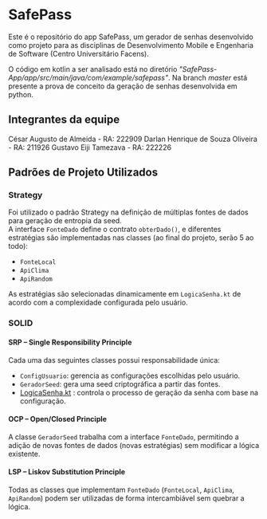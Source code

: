 ﻿# SafePass

Este é o repositório do app SafePass, um gerador de senhas desenvolvido como projeto para as disciplinas de Desenvolvimento Mobile e Engenharia de Software (Centro Universitário Facens).

O código em kotlin a ser analisado está no diretório *"SafePass-App/app/src/main/java/com/example/safepass"*. 
Na branch *master* está presente a prova de conceito da geração de senhas desenvolvida em python.

## Integrantes da equipe
César Augusto de Almeida - RA: 222909
Darlan Henrique de Souza Oliveira - RA: 211926
Gustavo Eiji Tamezava - RA: 222226

## Padrões de Projeto Utilizados

### Strategy

Foi utilizado o padrão Strategy na definição de múltiplas fontes de dados para geração de entropia da seed.  
A interface `FonteDado` define o contrato `obterDado()`, e diferentes estratégias são implementadas nas classes (ao final do projeto, serão 5 ao todo):
- `FonteLocal`
- `ApiClima`
- `ApiRandom`

As estratégias são selecionadas dinamicamente em `LogicaSenha.kt` de acordo com a complexidade configurada pelo usuário.

### SOLID

#### SRP – Single Responsibility Principle
Cada uma das seguintes classes possui responsabilidade única:
- `ConfigUsuario`: gerencia as configurações escolhidas pelo usuário.
- `GeradorSeed`: gera uma seed criptográfica a partir das fontes.
- [LogicaSenha.kt](https://github.com/DarlanHSO/SafePass-App/blob/master/app/src/main/java/com/example/safepass/LogicaSenha.kt)
: controla o processo de geração da senha com base na configuração.

#### OCP – Open/Closed Principle
A classe `GeradorSeed` trabalha com a interface `FonteDado`, permitindo a adição de novas fontes de dados (novas estratégias) sem modificar a lógica existente.

#### LSP – Liskov Substitution Principle
Todas as classes que implementam `FonteDado` (`FonteLocal`, `ApiClima`, `ApiRandom`) podem ser utilizadas de forma intercambiável sem quebrar a lógica.

